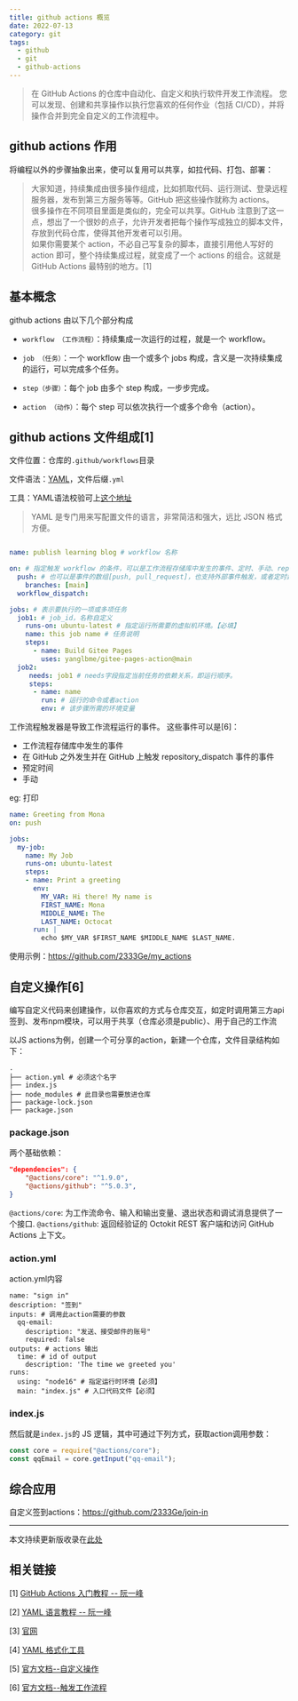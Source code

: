 ```yaml
---
title: github actions 概览
date: 2022-07-13
category: git
tags:
  - github
  - git
  - github-actions
---
```


> 在 GitHub Actions 的仓库中自动化、自定义和执行软件开发工作流程。 您可以发现、创建和共享操作以执行您喜欢的任何作业（包括 CI/CD），并将操作合并到完全自定义的工作流程中。

<!-- more -->

## github actions 作用

将编程以外的步骤抽象出来，使可以复用可以共享，如拉代码、打包、部署：

> 大家知道，持续集成由很多操作组成，比如抓取代码、运行测试、登录远程服务器，发布到第三方服务等等。GitHub 把这些操作就称为 actions。  
> 很多操作在不同项目里面是类似的，完全可以共享。GitHub 注意到了这一点，想出了一个很妙的点子，允许开发者把每个操作写成独立的脚本文件，存放到代码仓库，使得其他开发者可以引用。  
> 如果你需要某个 action，不必自己写复杂的脚本，直接引用他人写好的 action 即可，整个持续集成过程，就变成了一个 actions 的组合。这就是 GitHub Actions 最特别的地方。[1]

## 基本概念

github actions 由以下几个部分构成

- `workflow （工作流程）`：持续集成一次运行的过程，就是一个 workflow。

- `job （任务）`：一个 workflow 由一个或多个 jobs 构成，含义是一次持续集成的运行，可以完成多个任务。

- `step（步骤）`：每个 job 由多个 step 构成，一步步完成。

- `action （动作）`：每个 step 可以依次执行一个或多个命令（action）。

## github actions 文件组成[1]

文件位置：仓库的`.github/workflows`目录

文件语法：[YAML](https://www.ruanyifeng.com/blog/2016/07/yaml.html)，文件后缀`.yml`  

工具：YAML语法校验可上[这个地址](https://verytoolz.com/yaml-formatter.html)

> YAML 是专门用来写配置文件的语言，非常简洁和强大，远比 JSON 格式方便。

```yml

name: publish learning blog # workflow 名称

on: # 指定触发 workflow 的条件，可以是工作流程存储库中发生的事件、定时、手动、repository_dispatch 事件
  push: # 也可以是事件的数组[push, pull_request]，也支持外部事件触发，或者定时运行。
    branches: [main]
  workflow_dispatch:

jobs: # 表示要执行的一项或多项任务
  job1: # job_id，名称自定义
    runs-on: ubuntu-latest # 指定运行所需要的虚拟机环境。【必填】
    name: this job name # 任务说明
    steps:
      - name: Build Gitee Pages
        uses: yanglbme/gitee-pages-action@main
  job2: 
     needs: job1 # needs字段指定当前任务的依赖关系，即运行顺序。
     steps:
      - name: name
        run: # 运行的命令或者action
        env: # 该步骤所需的环境变量
```

工作流程触发器是导致工作流程运行的事件。 这些事件可以是[6]：

- 工作流程存储库中发生的事件
- 在 GitHub 之外发生并在 GitHub 上触发 repository_dispatch 事件的事件
- 预定时间
- 手动


eg: 打印

```yml
name: Greeting from Mona
on: push

jobs:
  my-job:
    name: My Job
    runs-on: ubuntu-latest
    steps:
    - name: Print a greeting
      env:
        MY_VAR: Hi there! My name is
        FIRST_NAME: Mona
        MIDDLE_NAME: The
        LAST_NAME: Octocat
      run: |
        echo $MY_VAR $FIRST_NAME $MIDDLE_NAME $LAST_NAME.
```

使用示例：https://github.com/2333Ge/my_actions

## 自定义操作[6]

编写自定义代码来创建操作，以你喜欢的方式与仓库交互，如定时调用第三方api签到、发布npm模块，可以用于共享（仓库必须是public）、用于自己的工作流

以JS actions为例，创建一个可分享的action，新建一个仓库，文件目录结构如下：

```shell
.
├── action.yml # 必须这个名字
├── index.js
├── node_modules # 此目录也需要放进仓库
├── package-lock.json
├── package.json
```

### package.json

两个基础依赖：

```json
"dependencies": {
    "@actions/core": "^1.9.0",
    "@actions/github": "^5.0.3",
}
```

`@actions/core`: 为工作流命令、输入和输出变量、退出状态和调试消息提供了一个接口.
`@actions/github`: 返回经验证的 Octokit REST 客户端和访问 GitHub Actions 上下文。

### action.yml 

action.yml内容

```shell
name: "sign in" 
description: "签到"
inputs: # 调用此action需要的参数
  qq-email:
    description: "发送、接受邮件的账号"
    required: false
outputs: # actions 输出
  time: # id of output
    description: 'The time we greeted you'
runs:
  using: "node16" # 指定运行时环境【必须】
  main: "index.js" # 入口代码文件【必须】
```
### index.js

然后就是`index.js`的 JS 逻辑，其中可通过下列方式，获取action调用参数：

```js
const core = require("@actions/core");
const qqEmail = core.getInput("qq-email");
```

## 综合应用

自定义签到actions：https://github.com/2333Ge/join-in

---

本文持续更新版收录在[此处](https://i2333g3.gitee.io/personal-learning-blog/post/2022/07/13/github-actions.html)

## 相关链接

[1] [GitHub Actions 入门教程 -- 阮一峰 ](https://www.ruanyifeng.com/blog/2019/09/getting-started-with-github-actions.html)  

[2] [YAML 语言教程 -- 阮一峰](https://www.ruanyifeng.com/blog/2016/07/yaml.html)  

[3] [官网](https://docs.github.com/cn/actions)

[4] [YAML 格式化工具](https://verytoolz.com/yaml-formatter.html)

[5] [官方文档--自定义操作](https://docs.github.com/cn/actions/creating-actions/about-custom-actions)

[6] [官方文档--触发工作流程](https://docs.github.com/cn/actions/using-workflows/triggering-a-workflow)